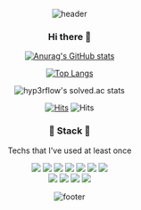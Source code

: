 
<div align = center>
  
![header](https://capsule-render.vercel.app/api?type=wave&color=timeGradient&height=250&text=Sang%20Woo%20Kim&fontColor=4F3E3B&fontAlignY=40&fontSize=90)

### Hi there 👋

[![Anurag's GitHub stats](https://github-readme-stats.vercel.app/api?username=z3rgy&show_icons=true&theme=highcontrast)](https://github.com/anuraghazra/github-readme-stats)

[![Top Langs](https://github-readme-stats.vercel.app/api/top-langs/?username=z3rgy&layout=compact&theme=highcontrast)](https://github.com/anuraghazra/github-readme-stats)

![hyp3rflow's solved.ac stats](https://github-readme-solvedac.hyp3rflow.vercel.app/api/?handle=z3rgy)


[![Hits](https://hits.seeyoufarm.com/api/count/incr/badge.svg?url=https%3A%2F%2Fgithub.com%2Fz3rgy)](https://hits.seeyoufarm.com) ![Hits](https://img.shields.io/github/followers/z3rgy?label=Follow)

<h3 align='center'>🔨 Stack 🔧</h3>
<p align='center'>Techs that I've used at least once</p>
<p align='center'>
   <img src="https://img.shields.io/badge/Java-007396?style=flat-square&logo=Java&logoColor=white"/>
  <img src="https://img.shields.io/badge/Python-3776AB?style=flat-square&logo=Python&logoColor=white"/>
  <img src="https://img.shields.io/badge/Node.js-43853D?style=flat-square&logo=node.js&logoColor=whit"/>
  <img src="https://img.shields.io/badge/PHP-777BB4?style=flat-square&logo=php&logoColor=white"/>
  <img src="https://img.shields.io/badge/HTML5-E34F26?style=flat-square&logo=HTML5&logoColor=white"/>
  <img src="https://img.shields.io/badge/CSS3-1572B6?style=flat-square&logo=CSS3&logoColor=white"/>
  <img src="https://img.shields.io/badge/JavaScript-F7DF1E?style=flat-square&logo=JavaScript&logoColor=white"/>

  <br>
  <img src="https://img.shields.io/badge/Spring-6DB33F?style=flat-square&logo=spring&logoColor=white"/>
  <img src="https://img.shields.io/badge/SpringBoot-6DB33F?style=flat-square&logo=Spring&logoColor=white"/>
  <img src="https://img.shields.io/badge/Flask-000000?style=flat-square&logo=Flask&logoColor=white"/>
  <img src="https://img.shields.io/badge/MySQL-4479A1?style=flat-square&logo=MySQL&logoColor=white"/>
</p>

![footer](https://capsule-render.vercel.app/api?type=wave&color=timeGradient&height=200&section=footer&fontSize=90)

</div>
<!--
**z3rgy/z3rgy** is a ✨ _special_ ✨ repository because its `README.md` (this file) appears on your GitHub profile.

Here are some ideas to get you started:

- 🔭 I’m currently working on ...
- 🌱 I’m currently learning ...
- 👯 I’m looking to collaborate on ...
- 🤔 I’m looking for help with ...
- 💬 Ask me about ...
- 📫 How to reach me: ...
- 😄 Pronouns: ...
- ⚡ Fun fact: ...
-->
